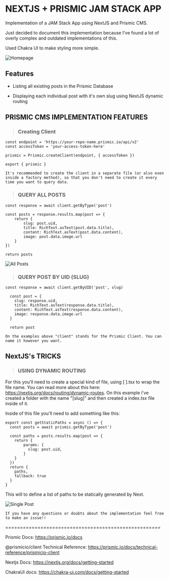 # NEXTJS + PRISMIC JAM STACK APP

Implementation of a JAM Stack App using NextJS and Prismic CMS.

Just decided to document this implementation because I've found a lot of overly complex and outdated implementations of this.

Used Chakra UI to make styling more simple.

![Homepage](https://i.imgur.com/k2JIyxo.png)

## Features

- Listing all existing posts in the Prismic Database

- Displaying each individual post with it's own slug using NextJS dynamic routing

## PRISMIC CMS IMPLEMENTATION FEATURES

> ### Creating Client
````
const endpoint = 'https://your-repo-name.prismic.io/api/v2'
const accessToken = 'your-access-token-here'

prismic = Prismic.createClient(endpoint, { accessToken })

export { prismic }
````
`It's recommended to create the client in a separate file (or also even inside a factory method), so that you don't need to create it every time you want to query data.`

> ### QUERY ALL POSTS
````
const response = await client.getByType('post')

const posts = response.results.map(post => {
    return {
        slug: post.uid,
        title: RichText.asText(post.data.title),
        content: RichText.asText(post.data.content),
        image: post.data.image.url
    }
})

return posts
````

![All Posts](https://i.imgur.com/7JLVbhS.png)

> ### QUERY POST BY UID (SLUG)
````
const response = await client.getByUID('post', slug)
  
  const post = {
    slug: response.uid,
    title: RichText.asText(response.data.title),
    content: RichText.asText(response.data.content),
    image: response.data.image.url
  }

  return post
````

`On the examples above "client" stands for the Prismic Client. You can name it however you want. `

## NextJS's TRICKS

> ### USING DYNAMIC ROUTING

For this you'll need to create a special kind of file, using [ ].tsx to wrap the file name. You can read more about this here: https://nextjs.org/docs/routing/dynamic-routes. On this example i've created a folder with the name "[slug]" and then created a index.tsx file inside of it.

Inside of this file you'll need to add something like this:

```
export const getStaticPaths = async () => {
  const posts = await prismic.getByType('post')

  const paths = posts.results.map(post => {
    return {
        params: {
          slug: post.uid,
        }
    }
  })
  return {
    paths,
    fallback: true
  }
}
```

This will to define a list of paths to be statically generated by Next.

![Single Post](https://i.imgur.com/2W5Fqaw.png)

`If you have any questions or doubts about the implementation feel free to make an issue!!`

=====================================================

Prismic Docs: https://prismic.io/docs

@prismicio/client Technical Reference: https://prismic.io/docs/technical-reference/prismicio-client

Nextjs Docs: https://nextjs.org/docs/getting-started

ChakraUI docs: https://chakra-ui.com/docs/getting-started